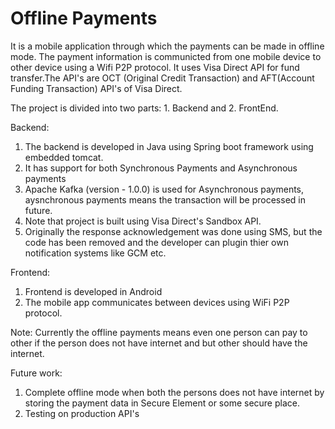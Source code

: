 # Offline Payments

It is a mobile application through which the payments can be made in offline mode. The payment information is communicted from one mobile device to other device using a Wifi P2P protocol. It uses Visa Direct API for fund transfer.The API's are OCT (Original Credit Transaction) and AFT(Account Funding Transaction) API's of Visa Direct. 

The project is divided into two parts: 1. Backend and 2. FrontEnd.

Backend:
1. The backend is developed in Java using Spring boot framework using embedded tomcat.
2. It has support for both Synchronous Payments and Asynchronous payments
3. Apache Kafka (version - 1.0.0) is used for Asynchronous payments, aysnchronous payments means the transaction will be processed in future.
4. Note that project is built using Visa Direct's Sandbox API.
5. Originally the response acknowledgement was done using SMS, but the code has been removed and the developer can plugin thier own notification systems like GCM etc.

Frontend:
1. Frontend is developed in Android
2. The mobile app communicates between devices using WiFi P2P protocol.

Note:
Currently the offline payments means even one person can pay to other if the person does not have internet and but other should have the internet. 

Future work:
1. Complete offline mode when both the persons does not have internet by storing the payment data in Secure Element or some secure place.
2. Testing on production API's
